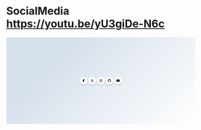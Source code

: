 # SocialMedia https://youtu.be/yU3giDe-N6c
<p align="center">
  <img src="preview.png" alt="preview del proyecto"  width="1600">
</p>